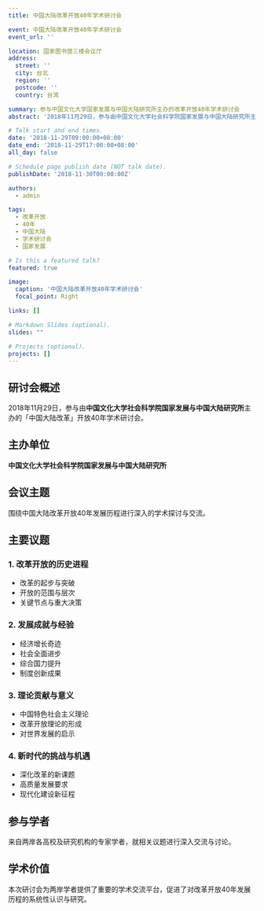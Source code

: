 ```yaml
---
title: 中国大陆改革开放40年学术研讨会

event: 中国大陆改革开放40年学术研讨会
event_url: ''

location: 国家图书馆三楼会议厅
address:
  street: ''
  city: 台北
  region: ''
  postcode: ''
  country: 台湾

summary: 参与中国文化大学国家发展与中国大陆研究所主办的改革开放40年学术研讨会
abstract: '2018年11月29日，参与由中国文化大学社会科学院国家发展与中国大陆研究所主办的「中国大陆改革」开放40年学术研讨会，与来自两岸的专家学者共同回顾改革开放的历史进程，总结发展经验，探讨未来发展路径。'

# Talk start and end times.
date: '2018-11-29T09:00:00+08:00'
date_end: '2018-11-29T17:00:00+08:00'
all_day: false

# Schedule page publish date (NOT talk date).
publishDate: '2018-11-30T00:00:00Z'

authors:
  - admin

tags:
  - 改革开放
  - 40年
  - 中国大陆
  - 学术研讨会
  - 国家发展

# Is this a featured talk?
featured: true

image:
  caption: '中国大陆改革开放40年学术研讨会'
  focal_point: Right

links: []

# Markdown Slides (optional).
slides: ""

# Projects (optional).
projects: []
---
```


## 研讨会概述

2018年11月29日，参与由**中国文化大学社会科学院国家发展与中国大陆研究所**主办的「中国大陆改革」开放40年学术研讨会。

## 主办单位

**中国文化大学社会科学院国家发展与中国大陆研究所**

## 会议主题

围绕中国大陆改革开放40年发展历程进行深入的学术探讨与交流。

## 主要议题

### 1. 改革开放的历史进程
- 改革的起步与突破
- 开放的范围与层次
- 关键节点与重大决策

### 2. 发展成就与经验
- 经济增长奇迹
- 社会全面进步
- 综合国力提升
- 制度创新成果

### 3. 理论贡献与意义
- 中国特色社会主义理论
- 改革开放理论的形成
- 对世界发展的启示

### 4. 新时代的挑战与机遇
- 深化改革的新课题
- 高质量发展要求
- 现代化建设新征程

## 参与学者

来自两岸各高校及研究机构的专家学者，就相关议题进行深入交流与讨论。

## 学术价值

本次研讨会为两岸学者提供了重要的学术交流平台，促进了对改革开放40年发展历程的系统性认识与研究。